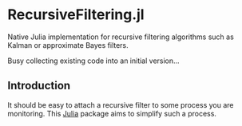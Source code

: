 # RecursiveFiltering.jl
Native Julia implementation for recursive filtering algorithms such as Kalman or approximate Bayes filters.

Busy collecting existing code into an initial version...

## Introduction

It should be easy to attach a recursive filter to some process you are monitoring. This [Julia](http://www.julialang.org) package aims to simplify such a process.
